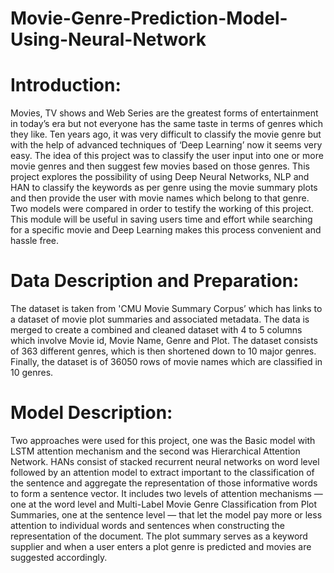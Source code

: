 # Movie-Genre-Prediction-Model-Using-Neural-Network
# Introduction:
Movies, TV shows and Web Series are the greatest forms of entertainment in today’s era but not everyone has the same taste in terms of genres which they like. Ten years ago, it was very difficult to classify the movie genre but with the help of advanced techniques of ‘Deep Learning’ now it seems very easy. The idea of this project was to classify the user input into one or more movie genres and then suggest few movies based on those genres. This project explores the possibility of using Deep Neural Networks, NLP and HAN to classify the keywords as per genre using the movie summary plots and then provide the user with movie names which belong to that genre. Two models were compared in order to testify the working of this project. This module will be useful in saving users time and effort while searching for a specific movie and Deep Learning makes this process convenient and hassle free. 

# Data Description and Preparation:
The dataset is taken from 'CMU Movie Summary Corpus’ which has links to a dataset of movie plot summaries and associated metadata. The data is merged to create a combined and cleaned dataset with 4 to 5 columns which involve Movie id, Movie Name, Genre and Plot. The dataset consists of 363 different genres, which is then shortened down to 10 major genres. Finally, the dataset is of 36050 rows of movie names which are classified in 10 genres. 

# Model Description:
Two approaches were used for this project, one was the Basic model with LSTM attention mechanism and the second was Hierarchical Attention Network. HANs consist of stacked recurrent neural networks on word level followed by an attention model to extract important to the classification of the sentence and aggregate the representation of those informative words to form a sentence vector. It includes two levels of attention mechanisms — one at the word level and Multi-Label Movie Genre Classification from Plot Summaries, one at the sentence level — that let the model pay more or less attention to individual words and sentences when constructing the representation of the document. The plot summary serves as a keyword supplier and when a user enters a plot genre is predicted and movies are suggested accordingly.
